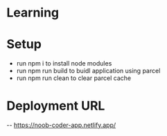 # Learning

# Setup
- run npm i to install node modules
- run npm run build to buidl application using parcel
- run npm run clean to clear parcel cache

# Deployment URL
-- https://noob-coder-app.netlify.app/

